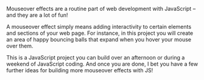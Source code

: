 Mouseover effects are a routine part of web development with JavaScript – and they are a lot of fun!

A mouseover effect simply means adding interactivity to certain elements and sections of your web page. For instance, in this project you will create an area of happy bouncing balls that expand when you hover your mouse over them.

This is a JavaScript project you can build over an afternoon or during a weekend of JavaScript coding. And once you are done, I bet you have a few further ideas for building more mouseover effects with JS!

